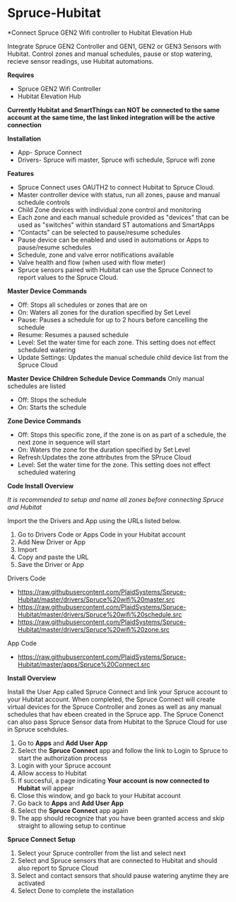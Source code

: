 # Spruce-Hubitat
*Connect Spruce GEN2 Wifi controller to Hubitat Elevation Hub

Integrate Spruce GEN2 Controller and GEN1, GEN2 or GEN3 Sensors with Hubitat. Control zones and manual schedules, pause or stop watering, recieve sensor readings, use Hubitat automations.

**Requires**
  - Spruce GEN2 Wifi Controller
  - Hubitat Elevation Hub
  
**Currently Hubitat and SmartThings can NOT be connected to the same account at the same time, the last linked integration will be the active connection**
  
**Installation**
  - App- Spruce Connect
  - Drivers- Spruce wifi master, Spruce wifi schedule, Spruce wifi zone
  
**Features**
  - Spruce Connect uses OAUTH2 to connect Hubitat to Spruce Cloud.
  - Master controller device with status, run all zones, pause and manual schedule controls
  - Child Zone devices with individual zone control and monitoring
  - Each zone and each manual schedule provided as "devices" that can be used as "switches" within standard ST automations and SmartApps
  - "Contacts" can be selected to pause/resume schedules
  - Pause device can be enabled and used in automations or Apps to pause/resume schedules
  - Schedule, zone and valve error notifications available
  - Valve health and flow (when used with flow meter)
  - Spruce sensors paired with Hubitat can use the Spruce Connect to report values to the Spruce Cloud.

 **Master Device Commands**
  - Off:    Stops all schedules or zones that are on
  - On:     Waters all zones for the duration specified by Set Level
  - Pause:  Pauses a schedule for up to 2 hours before cancelling the schedule
  - Resume: Resumes a paused schedule
  - Level:  Set the water time for each zone. This setting does not effect scheduled watering
  - Update Settings: Updates the manual schedule child device list from the Spruce Cloud

**Master Device Children**
  **Schedule Device Commands**
  Only manual schedules are listed
  - Off:    Stops the schedule
  - On:     Starts the schedule

  **Zone Device Commands**
  - Off:    Stops this specific zone, if the zone is on as part of a schedule, the next zone in sequence will start
  - On:     Waters the zone for the duration specified by Set Level
  - Refresh:Updates the zone attributes from the SPruce Cloud
  - Level:  Set the water time for the zone. This setting does not effect scheduled watering
    
**Code Install Overview**

*It is recommended to setup and name all zones before connecting Spruce and Hubitat*

Import the the Drivers and App using the URLs listed below.
  1. Go to Drivers Code or Apps Code in your Hubitat account
  2. Add New Driver or App
  3. Import
  4. Copy and paste the URL
  5. Save the Driver or App

Drivers Code  
  - https://raw.githubusercontent.com/PlaidSystems/Spruce-Hubitat/master/drivers/Spruce%20wifi%20master.src
  - https://raw.githubusercontent.com/PlaidSystems/Spruce-Hubitat/master/drivers/Spruce%20wifi%20schedule.src
  - https://raw.githubusercontent.com/PlaidSystems/Spruce-Hubitat/master/drivers/Spruce%20wifi%20zone.src
  
App Code
  - https://raw.githubusercontent.com/PlaidSystems/Spruce-Hubitat/master/apps/Spruce%20Connect.src
    
**Install Overview**

Install the User App called Spruce Connect and link your Spruce account to your Hubitat account. When completed, the Spruce Connect will create virtual devices for the Spruce Controller and zones as well as any manual schedules that hav ebeen created in the Spruce app.  The Spruce Conenct can also pass Spruce Sensor data from Hubitat to the Spruce Cloud for use in Spruce scehdules.

  1. Go to **Apps** and **Add User App**
  2. Select the **Spruce Connect** app and follow the link to Login to Spruce to start the authorization process
  3. Login with your Spruce account
  4. Allow access to Hubitat
  5. If succesful, a page indicating **Your account is now connected to Hubitat** will appear
  6. Close this window, and go back to your Hubitat account
  7. Go back to **Apps** and **Add User App**
  8. Select the **Spruce Connect** app again
  9. The app should recognize that you have been granted access and skip straight to allowing setup to continue
  
**Spruce Connect Setup**

  1. Select your Spruce controller from the list and select next
  2. Select and Spruce sensors that are connected to Hubitat and should also report to Spruce Cloud
  3. Select and contact sensors that should pause watering anytime they are activated
  4. Select Done to complete the installation
  
